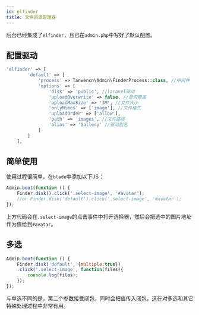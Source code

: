 ```yaml
---
id: elfinder
title: 文件资源管理器
---
```

后台已经集成了```elfinder```，且已在```admin.php```中写好了默认配置。

## 配置驱动
```php
'elfinder' => [
        'default' => [
            'process' => Tanwencn\Admin\FinderProcess::class, //中间件
            'options' => [
                'disk' => 'public', //laravel驱动
                'uploadOverwrite' => false, //是否覆盖
                'uploadMaxSize' => '3M', //文件大小
                'onlyMimes' => ['image'], //文件格式
                'uploadOrder' => ['allow'], 
                'path' => 'images', //文件路径
                'alias' => 'Gallery' //驱动别名
            ]
        ]
    ],
```

## 简单使用
使用过程很简单，在```blade```中添加以下JS：
```javascript
Admin.boot(function () {
    Finder.disk().click('.select-image', '#avatar'); 
    //or Finder.disk('default').click('.select-image', '#avatar');
});
```
上方代码会在```.select-image```的点击事件中打开选择器，然后会把选中的图片地址作为值给到```#avatar```。

## 多选
```javascript
Admin.boot(function () {
    Finder.disk('default', {multiple:true})
    .click('.select-image', function(files){
        console.log(files);
    });
});
```
与单选不同的是，第二个参数接受闭包，同时会把值传入闭包，这在对多选和其它特殊处理过程中非常有用。